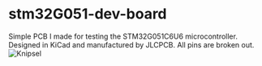 # stm32G051-dev-board

Simple PCB I made for testing the STM32G051C6U6 microcontroller.
Designed in KiCad and manufactured by JLCPCB.
All pins are broken out.
![Knipsel](https://github.com/TimBilliet/stm32G051-dev-board/assets/47719114/eb363f85-436e-415f-8e22-51de5162588c)
